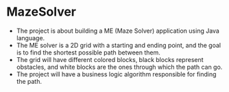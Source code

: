 # MazeSolver
- The project is about building a ME (Maze Solver) application using Java language.
- The ME solver is a 2D grid with a starting and ending point, and the goal is to find the shortest possible path between them.
- The grid will have different colored blocks, black blocks represent obstacles, and white blocks are the ones through which the path can go.
- The project will have a business logic algorithm responsible for finding the path.
